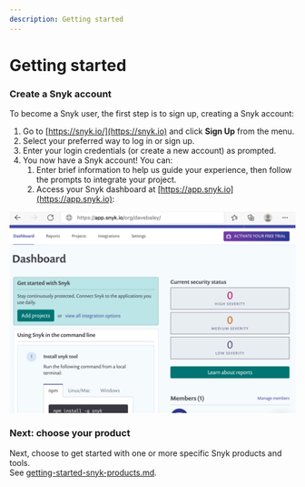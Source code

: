 ```yaml
---
description: Getting started
---
```


# Getting started

### Create a Snyk account

To become a Snyk user, the first step is to sign up, creating a Snyk account:

1. Go to [https://snyk.io/](https://snyk.io) and click **Sign Up** from the menu.
2. Select your preferred way to log in or sign up.
3. Enter your login credentials (or create a new account) as prompted.
4. You now have a Snyk account! You can:
   1. Enter brief information to help us guide your experience, then follow the prompts to integrate your project.
   2. Access your Snyk dashboard at [https://app.snyk.io](https://app.snyk.io):

![](../.gitbook/assets/login6.png)

### Next: choose your product

Next, choose to get started with one or more specific Snyk products and tools.\
See [getting-started-snyk-products.md](getting-started-snyk-products.md "mention").

